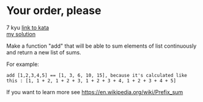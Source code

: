 # Your order, please
7 kyu
[link to kata](https://www.codewars.com/kata/59b44d00bf10a439dd00006f/train/javascript)
<br>
[my solution](./kata.js)

Make a function "add" that will be able to sum elements of list continuously and return a new list of sums.

For example:

```
add [1,2,3,4,5] == [1, 3, 6, 10, 15], because it's calculated like 
this : [1, 1 + 2, 1 + 2 + 3, 1 + 2 + 3 + 4, 1 + 2 + 3 + 4 + 5]
```
If you want to learn more see https://en.wikipedia.org/wiki/Prefix_sum